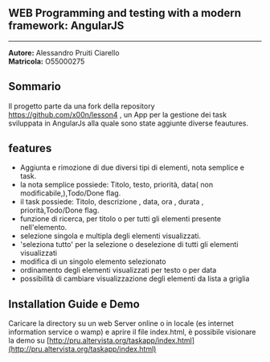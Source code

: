 WEB Programming and testing with a modern framework: AngularJS
--------------
------------------------------------------------------------------------------------------------------------------------------------


**Autore:**  Alessandro Pruiti Ciarello   
**Matricola:** O55000275


Sommario
-------
Il progetto parte da una fork della repository  https://github.com/x00n/lesson4 , un App per la gestione dei task sviluppata in AngularJs alla quale sono state aggiunte diverse feautures.
  


features
---------

 - Aggiunta e rimozione di due diversi tipi di elementi, nota semplice e task.
 - la nota semplice possiede: Titolo, testo, priorità, data( non modificabile,),Todo/Done flag.
 - il task possiede: Titolo, descrizione , data, ora , durata , priorità,Todo/Done flag.
 - funzione di ricerca, per titolo o per tutti gli elementi presente nell'elemento.
 - selezione singola e multipla degli elementi visualizzati.
 -  'seleziona tutto' per la selezione o deselezione di tutti gli elementi visualizzati
 - modifica di un singolo elemento selezionato
 - ordinamento degli elementi visualizzati per testo o per data
 - possibilità di cambiare visualizzazione degli elementi da lista a griglia


Installation Guide e Demo
------------------
Caricare la directory su un web Server online o in locale (es internet information service o wamp) e aprire il file index.html,
è possibile visionare la demo su [http://pru.altervista.org/taskapp/index.html](http://pru.altervista.org/taskapp/index.html)
 

